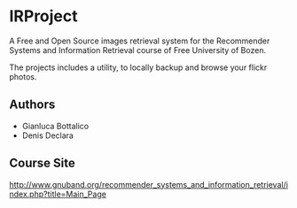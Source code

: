 IRProject
=========

A Free and Open Source images retrieval system for the Recommender Systems and Information Retrieval course of Free University of Bozen.

The projects includes a utility, to locally backup and browse your flickr photos.

Authors
-----------------
* Gianluca Bottalico
* Denis Declara

Course Site
--------------
http://www.gnuband.org/recommender_systems_and_information_retrieval/index.php?title=Main_Page
